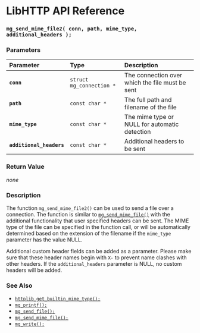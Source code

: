 # LibHTTP API Reference

### `mg_send_mime_file2( conn, path, mime_type, additional_headers );`

### Parameters

| Parameter | Type | Description |
| :--- | :--- | :--- |
|**`conn`**|`struct mg_connection *`|The connection over which the file must be sent|
|**`path`**|`const char *`|The full path and filename of the file|
|**`mime_type`**|`const char *`|The mime type or NULL for automatic detection|
|**`additional_headers`**|`const char *`|Additional headers to be sent|

### Return Value

*none*

### Description

The function `mg_send_mime_file2()` can be used to send a file over a connection. The function is similar to [`mg_send_mime_file()`](mg_send_mime_file.md) with the additional functionality that user specified headers can be sent. The MIME type of the file can be specified in the function call, or will be automatically determined based on the extension of the filename if the `mime_type` parameter has the value NULL.

Additional custom header fields can be added as a parameter. Please make sure that these header names begin with `X-` to prevent name clashes with other headers. If the `additional_headers` parameter is NULL, no custom headers will be added.

### See Also

* [`httplib_get_builtin_mime_type();`](httplib_get_builtin_mime_type.md)
* [`mg_printf();`](mg_printf.md)
* [`mg_send_file();`](mg_send_file.md)
* [`mg_send_mime_file();`](mg_send_mime_file.md)
* [`mg_write();`](mg_write.md)
